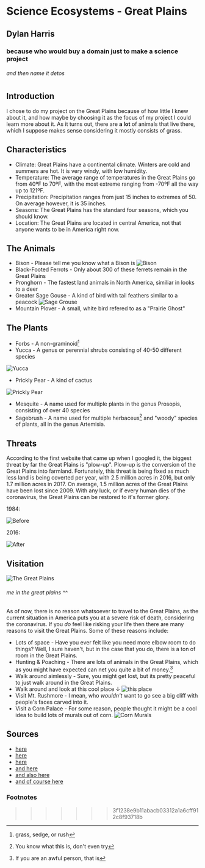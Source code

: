 # Science Ecosystems - Great Plains
## Dylan Harris
### because who would buy a domain just to make a science project
###### and then name it detos
#
#
#

## Introduction
I chose to do my project on the Great Plains because of how little I knew about it, and how maybe by choosing it as the focus of my project I could learn more about it. As it turns out, there are **a lot** of animals that live there, which I suppose makes sense considering it mostly consists of grass.

## Characteristics
+ Climate: Great Plains have a continental climate. Winters are cold and summers are hot. It is very windy, with low humidity.
+ Temperature: The average range of temperatures in the Great Plains go from 40ºF to 70ºF, with the most extreme ranging from -70ºF all the way up to 121ºF.
+ Precipitation: Precipitation ranges from just 15 inches to extremes of 50. On average however, it is 35 inches.
+ Seasons: The Great Plains has the standard four seasons, which you should know.
+ Location: The Great Plains are located in central America, not that anyone wants to be in America right now.

## The Animals
+ Bison - Please tell me you know what a Bison is
![Bison](scienceproject/Images/bison.jpg)
+ Black-Footed Ferrots - Only about 300 of these ferrets remain in the Great Plains
+ Pronghorn - The fastest land animals in North America, similiar in looks to a deer
+ Greater Sage Gouse - A kind of bird with tail feathers similar to a peacock
![Sage Grouse](scienceproject/Images/birdthing.jpg)
+ Mountain Plover - A small, white bird refered to as a "Prairie Ghost"

## The Plants
+ Forbs - A non-graminoid[^1]
+ Yucca - A genus or perennial shrubs consisting of 40-50 different species

![Yucca](scienceproject/Images/yucca.jpg)
+ Prickly Pear - A kind of cactus

![Prickly Pear](scienceproject/Images/pricklypear.jpg)
+ Mesquite - A name used for multiple plants in the genus Prosopis, consisting of over 40 species
+ Sagebrush - A name used for multiple herbaceus[^2] and "woody" species of plants, all in the genus Artemisia.

## Threats

According to the first website that came up when I googled it, the biggest threat by far the Great Plains is "plow-up". Plow-up is the conversion of the Great Plains into farmland. Fortunately, this threat is being fixed as much less land is being coverted per year, with 2.5 million acres in 2016, but only 1.7 million acres in 2017. On average, 1.5 million acres of the Great Plains have been lost since 2009. With any luck, or if every human dies of the coronavirus, the Great Plains can be restored to it's former glory.

1984:

![Before](scienceproject/Images/beforethreat.jpg)

2016:

![After](scienceproject/Images/afterthreat.jpg)

## Visitation
![The Great Plains](scienceproject/Images/tehgrateplens.jpg)
###### me in the great plains ^^

As of now, there is no reason whatsoever to travel to the Great Plains, as the current situation in America puts you at a severe risk of death, considering the coronavirus. If you *do* feel like risking your life then there are many reasons to visit the Great Plains. Some of these reasons include:

+ Lots of space - Have you ever felt like you need more elbow room to do things? Well, I sure haven't, but in the case that you do, there is a ton of room in the Great Plains.
+ Hunting & Poaching - There are lots of animals in the Great Plains, which as you might have expected can net you quite a bit of money.[^3]
+ Walk around aimlessly - Sure, you might get lost, but its pretty peaceful to just walk around in the Great Plains.
+ Walk around and look at this cool place ↓ ![this place](scienceproject/Images/thisplace.jpg)
+ Visit Mt. Rushmore - I mean, who *wouldn't* want to go see a big cliff with people's faces carved into it.
+ Visit a Corn Palace - For some reason, people thought it might be a cool idea to build lots of murals out of corn.
![Corn Murals](scienceproject/Images/cornmurals.jpg)

## Sources
+ [here](https://www.worldwildlife.org/stories/animals-of-the-northern-great-plains)
+ [here](https://www.britannica.com/place/Great-Plains)
+ [here](https://en.wikipedia.org/wiki/Main_Page)
+ [and here](https://www.britannica.com/place/Great-Plains#:~:text=These%20grasslands%20include%20forbs%20and,the%20mesquite%20and%20the%20sagebrush.)
+ [and also here](https://www.nomadbytrade.com/great-plains-bucket-list/#:~:text=The%20Great%20Plains%20region%20is,%2C%20waterfalls%2C%20and%20more%20here.)
+ [and of course here](https://www.storyofwater.org/threats)

### Footnotes
[^1]: grass, sedge, or rush
[^2]: You know what this is, don't even try
[^3]: If you are an awful person, that is

>>>>>>> 3f1238e9b11abacb03312a1a6cff912c8f93718b
